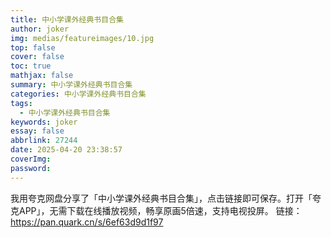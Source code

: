 ```yaml
---
title: 中小学课外经典书目合集
author: joker
img: medias/featureimages/10.jpg
top: false
cover: false
toc: true
mathjax: false
summary: 中小学课外经典书目合集
categories: 中小学课外经典书目合集
tags:
  - 中小学课外经典书目合集
keywords: joker
essay: false
abbrlink: 27244
date: 2025-04-20 23:38:57
coverImg:
password:
---
```


我用夸克网盘分享了「中小学课外经典书目合集」，点击链接即可保存。打开「夸克APP」，无需下载在线播放视频，畅享原画5倍速，支持电视投屏。
链接：https://pan.quark.cn/s/6ef63d9d1f97
